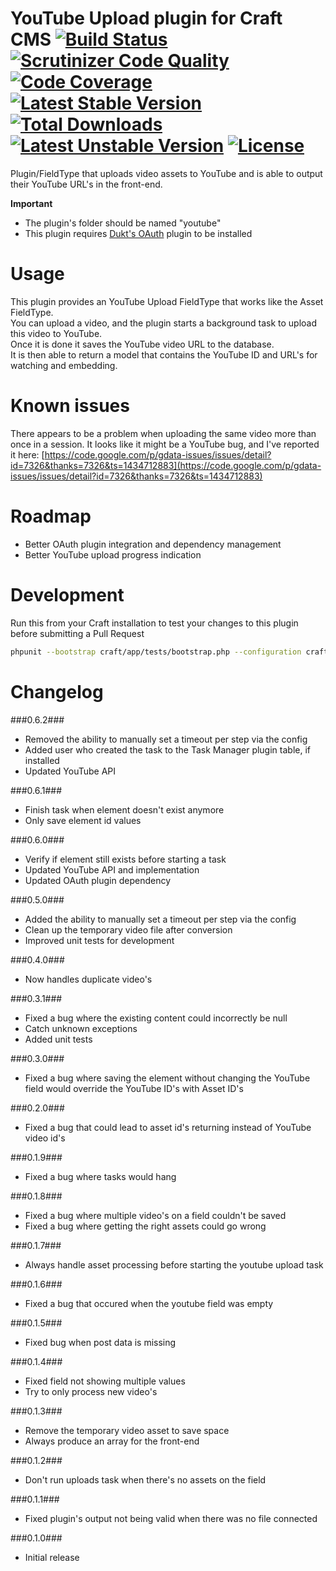 YouTube Upload plugin for Craft CMS [![Build Status](https://travis-ci.org/boboldehampsink/youtube.svg?branch=develop)](https://travis-ci.org/boboldehampsink/youtube) [![Scrutinizer Code Quality](https://scrutinizer-ci.com/g/boboldehampsink/youtube/badges/quality-score.png?b=develop)](https://scrutinizer-ci.com/g/boboldehampsink/youtube/?branch=develop) [![Code Coverage](https://scrutinizer-ci.com/g/boboldehampsink/youtube/badges/coverage.png?b=develop)](https://scrutinizer-ci.com/g/boboldehampsink/youtube/?branch=develop) [![Latest Stable Version](https://poser.pugx.org/boboldehampsink/youtube/v/stable)](https://packagist.org/packages/boboldehampsink/youtube) [![Total Downloads](https://poser.pugx.org/boboldehampsink/youtube/downloads)](https://packagist.org/packages/boboldehampsink/youtube) [![Latest Unstable Version](https://poser.pugx.org/boboldehampsink/youtube/v/unstable)](https://packagist.org/packages/boboldehampsink/youtube) [![License](https://poser.pugx.org/boboldehampsink/youtube/license)](https://packagist.org/packages/boboldehampsink/youtube)
=================

Plugin/FieldType that uploads video assets to YouTube and is able to output their YouTube URL's in the front-end.

__Important__  
 - The plugin's folder should be named "youtube"  
 - This plugin requires [Dukt's OAuth](https://dukt.net/craft/oauth) plugin to be installed

Usage
=================
This plugin provides an YouTube Upload FieldType that works like the Asset FieldType.  
You can upload a video, and the plugin starts a background task to upload this video to YouTube.  
Once it is done it saves the YouTube video URL to the database.  
It is then able to return a model that contains the YouTube ID and URL's for watching and embedding.

Known issues
=================
There appears to be a problem when uploading the same video more than once in a session.
It looks like it might be a YouTube bug, and I've reported it here: [https://code.google.com/p/gdata-issues/issues/detail?id=7326&thanks=7326&ts=1434712883](https://code.google.com/p/gdata-issues/issues/detail?id=7326&thanks=7326&ts=1434712883)

Roadmap
=================
 - Better OAuth plugin integration and dependency management
 - Better YouTube upload progress indication

Development
=================
Run this from your Craft installation to test your changes to this plugin before submitting a Pull Request
```bash
phpunit --bootstrap craft/app/tests/bootstrap.php --configuration craft/plugins/youtube/phpunit.xml.dist --coverage-text craft/plugins/youtube/tests
```

Changelog
=================
###0.6.2###
 - Removed the ability to manually set a timeout per step via the config
 - Added user who created the task to the Task Manager plugin table, if installed
 - Updated YouTube API

###0.6.1###
 - Finish task when element doesn't exist anymore
 - Only save element id values

###0.6.0###
 - Verify if element still exists before starting a task
 - Updated YouTube API and implementation
 - Updated OAuth plugin dependency

###0.5.0###
 - Added the ability to manually set a timeout per step via the config
 - Clean up the temporary video file after conversion
 - Improved unit tests for development

###0.4.0###
 - Now handles duplicate video's

###0.3.1###
 - Fixed a bug where the existing content could incorrectly be null
 - Catch unknown exceptions
 - Added unit tests

###0.3.0###
 - Fixed a bug where saving the element without changing the YouTube field would override the YouTube ID's with Asset ID's

###0.2.0###
 - Fixed a bug that could lead to asset id's returning instead of YouTube video id's

###0.1.9###
 - Fixed a bug where tasks would hang

###0.1.8###
 - Fixed a bug where multiple video's on a field couldn't be saved
 - Fixed a bug where getting the right assets could go wrong

###0.1.7###
 - Always handle asset processing before starting the youtube upload task

###0.1.6###
 - Fixed a bug that occured when the youtube field was empty

###0.1.5###
 - Fixed bug when post data is missing

###0.1.4###
 - Fixed field not showing multiple values
 - Try to only process new video's

###0.1.3###
 - Remove the temporary video asset to save space
 - Always produce an array for the front-end

###0.1.2###
 - Don't run uploads task when there's no assets on the field

###0.1.1###
 - Fixed plugin's output not being valid when there was no file connected

###0.1.0###
 - Initial release
